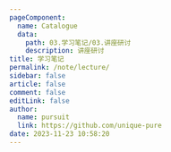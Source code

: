 ```yaml
---
pageComponent: 
  name: Catalogue
  data: 
    path: 03.学习笔记/03.讲座研讨
    description: 讲座研讨
title: 学习笔记
permalink: /note/lecture/
sidebar: false
article: false
comment: false
editLink: false
author: 
  name: pursuit
  link: https://github.com/unique-pure
date: 2023-11-23 10:58:20
---
```

